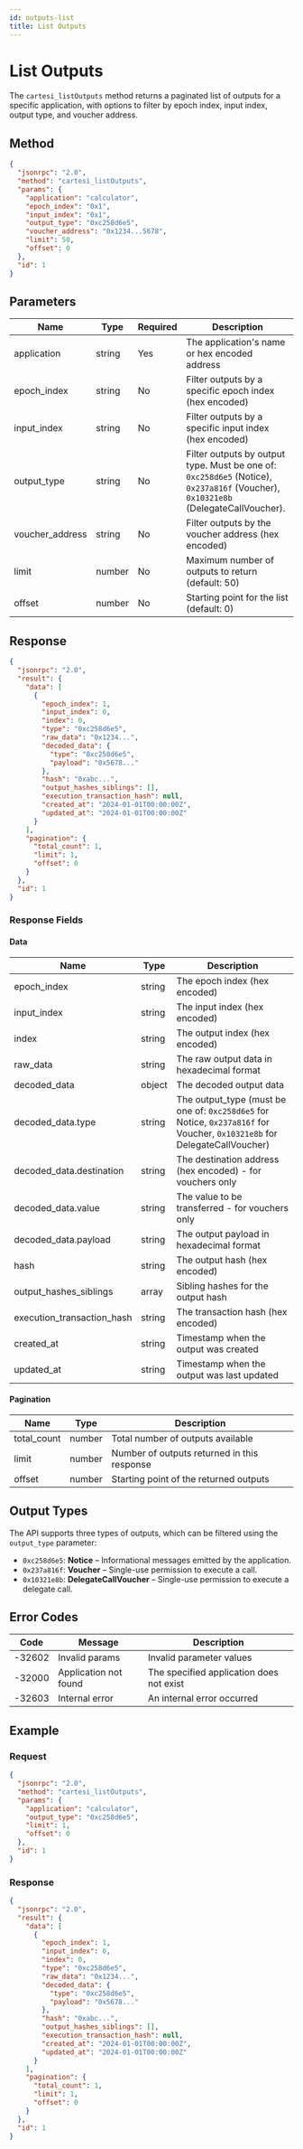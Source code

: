 ```yaml
---
id: outputs-list
title: List Outputs
---
```


# List Outputs

The `cartesi_listOutputs` method returns a paginated list of outputs for a specific application, with options to filter by epoch index, input index, output type, and voucher address.

## Method

```json
{
  "jsonrpc": "2.0",
  "method": "cartesi_listOutputs",
  "params": {
    "application": "calculator",
    "epoch_index": "0x1",
    "input_index": "0x1",
    "output_type": "0xc258d6e5",
    "voucher_address": "0x1234...5678",
    "limit": 50,
    "offset": 0
  },
  "id": 1
}
```

## Parameters

| Name            | Type   | Required | Description                                      |
|-----------------|--------|----------|--------------------------------------------------|
| application     | string | Yes      | The application's name or hex encoded address    |
| epoch_index     | string | No       | Filter outputs by a specific epoch index (hex encoded) |
| input_index     | string | No       | Filter outputs by a specific input index (hex encoded) |
| output_type     | string | No       | Filter outputs by output type. Must be one of: `0xc258d6e5` (Notice), `0x237a816f` (Voucher), `0x10321e8b` (DelegateCallVoucher). |
| voucher_address | string | No       | Filter outputs by the voucher address (hex encoded) |
| limit           | number | No       | Maximum number of outputs to return (default: 50) |
| offset          | number | No       | Starting point for the list (default: 0)         |

## Response

```json
{
  "jsonrpc": "2.0",
  "result": {
    "data": [
      {
        "epoch_index": 1,
        "input_index": 0,
        "index": 0,
        "type": "0xc258d6e5",
        "raw_data": "0x1234...",
        "decoded_data": {
          "type": "0xc258d6e5",
          "payload": "0x5678..."
        },
        "hash": "0xabc...",
        "output_hashes_siblings": [],
        "execution_transaction_hash": null,
        "created_at": "2024-01-01T00:00:00Z",
        "updated_at": "2024-01-01T00:00:00Z"
      }
    ],
    "pagination": {
      "total_count": 1,
      "limit": 1,
      "offset": 0
    }
  },
  "id": 1
}
```

### Response Fields

#### Data

| Name                     | Type   | Description                                      |
|--------------------------|--------|--------------------------------------------------|
| epoch_index             | string | The epoch index (hex encoded)                    |
| input_index             | string | The input index (hex encoded)                    |
| index                   | string | The output index (hex encoded)                   |
| raw_data                | string | The raw output data in hexadecimal format        |
| decoded_data            | object | The decoded output data                          |
| decoded_data.type       | string | The output_type (must be one of: `0xc258d6e5` for Notice, `0x237a816f` for Voucher, `0x10321e8b` for DelegateCallVoucher) |
| decoded_data.destination | string | The destination address (hex encoded) - for vouchers only |
| decoded_data.value      | string | The value to be transferred - for vouchers only  |
| decoded_data.payload    | string | The output payload in hexadecimal format         |
| hash                    | string | The output hash (hex encoded)                    |
| output_hashes_siblings  | array  | Sibling hashes for the output hash               |
| execution_transaction_hash | string | The transaction hash (hex encoded)               |
| created_at              | string | Timestamp when the output was created            |
| updated_at              | string | Timestamp when the output was last updated       |

#### Pagination

| Name        | Type   | Description                                      |
|-------------|--------|--------------------------------------------------|
| total_count | number | Total number of outputs available                |
| limit       | number | Number of outputs returned in this response      |
| offset      | number | Starting point of the returned outputs           |

## Output Types

The API supports three types of outputs, which can be filtered using the `output_type` parameter:

- `0xc258d6e5`: **Notice** – Informational messages emitted by the application.
- `0x237a816f`: **Voucher** – Single-use permission to execute a call.
- `0x10321e8b`: **DelegateCallVoucher** – Single-use permission to execute a delegate call.

## Error Codes

| Code    | Message                | Description                                      |
|---------|------------------------|--------------------------------------------------|
| -32602  | Invalid params         | Invalid parameter values                         |
| -32000  | Application not found  | The specified application does not exist         |
| -32603  | Internal error         | An internal error occurred                       |

## Example

### Request

```json
{
  "jsonrpc": "2.0",
  "method": "cartesi_listOutputs",
  "params": {
    "application": "calculator",
    "output_type": "0xc258d6e5",
    "limit": 1,
    "offset": 0
  },
  "id": 1
}
```

### Response

```json
{
  "jsonrpc": "2.0",
  "result": {
    "data": [
      {
        "epoch_index": 1,
        "input_index": 0,
        "index": 0,
        "type": "0xc258d6e5",
        "raw_data": "0x1234...",
        "decoded_data": {
          "type": "0xc258d6e5",
          "payload": "0x5678..."
        },
        "hash": "0xabc...",
        "output_hashes_siblings": [],
        "execution_transaction_hash": null,
        "created_at": "2024-01-01T00:00:00Z",
        "updated_at": "2024-01-01T00:00:00Z"
      }
    ],
    "pagination": {
      "total_count": 1,
      "limit": 1,
      "offset": 0
    }
  },
  "id": 1
}
``` 